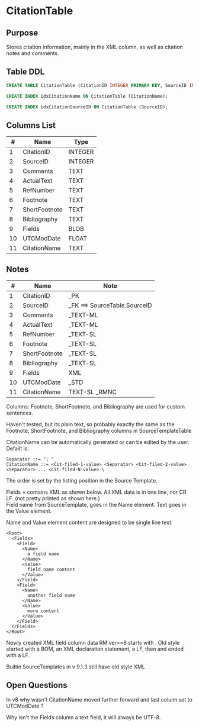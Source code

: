 # CitationTable

## Purpose

Stores citation information, mainly in the XML column, as well as citation notes and comments.

## Table DDL

``` SQL
CREATE TABLE CitationTable (CitationID INTEGER PRIMARY KEY, SourceID INTEGER, Comments TEXT, ActualText TEXT, RefNumber TEXT, Footnote TEXT, ShortFootnote TEXT, Bibliography TEXT, Fields BLOB, UTCModDate FLOAT, CitationName TEXT COLLATE RMNOCASE );

CREATE INDEX idxCitationName ON CitationTable (CitationName);

CREATE INDEX idxCitationSourceID ON CitationTable (SourceID);
```

## Columns List

| #   | Name          | Type    |
| --- | ------------- | ------- |
| 1   | CitationID    | INTEGER |
| 2   | SourceID      | INTEGER |
| 3   | Comments      | TEXT    |
| 4   | ActualText    | TEXT    |
| 5   | RefNumber     | TEXT    |
| 6   | Footnote      | TEXT    |
| 7   | ShortFootnote | TEXT    |
| 8   | Bibliography  | TEXT    |
| 9   | Fields        | BLOB    |
| 10  | UTCModDate    | FLOAT   |
| 11  | CitationName  | TEXT    |

## Notes

| #   | Name          | Note                         |
| --- | ------------- | ---------------------------- |
| 1   | CitationID    | _PK                          |
| 2   | SourceID      | _FK ==> SourceTable.SourceID |
| 3   | Comments      | _TEXT-ML                     |
| 4   | ActualText    | _TEXT-ML                     |
| 5   | RefNumber     | _TEXT-SL                     |
| 6   | Footnote      | _TEXT-SL                     |
| 7   | ShortFootnote | _TEXT-SL                     |
| 8   | Bibliography  | _TEXT-SL                     |
| 9   | Fields        |  XML                         |
| 10  | UTCModDate    | _STD                         |
| 11  | CitationName  | TEXT-SL  _RMNC               |


Columns: Footnote, ShortFootnote, and Bibliography are used for custom sentences.

Haven't tested, but its plain text, so probably exactly the same as the Footnote, ShortFootnote, and Bibliography columns in SourceTemplateTable

CitationName can be automatically generated or can be edited by the user.
Defailt is:
```
Separator ::= "; "
CitationName ::= <Cit-filed-1-value> <Separator> <Cit-filed-2-value> <Separator> ... <Cit-filed-N-value> \
```
The order is set by the listing position in the Source Template.

Fields = contains XML as shown below. All XML data is in one line, nor CR LF. (not pretty printed as shown here.)\
Field name from SourceTemplate, goes in the Name element.
Text goes in the Value element. 

Name and Value element content are designed to be single line text.

```
<Root>
  <Fields>
    <Field>
      <Name>
        a field name
      </Name>
      <Value>
        field name content
      </Value>
    </Field>
    <Field>
      <Name>
        another field name
      </Name>
      <Value>
        more content
      </Value>
    </Field>
  </Fields>
</Root>
```
Newly created XML field column data RM ver>=8 starts with <Root>.
Old style started with a BOM, an XML declaration statement, a LF, then <Root> and ended with a LF.

Builtin SourceTemplates in v 9.1.3 still have old style XML

 ## Open Questions

 In v8 why wasn't CitationName moved further forward and last coluim set to UTCModDate ?

 Why isn't the Fields column a text field, it will always be UTF-8. 
 